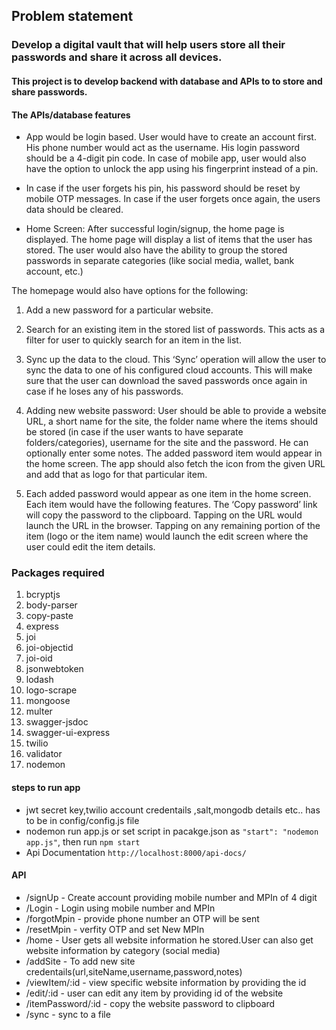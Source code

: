 ##  Problem statement

###   Develop a digital vault that will help users store all their passwords and share it across all devices.

#### This project is to develop  backend with database and APIs to to store and share passwords.
#### The APIs/database features

- App would be login based. User would have to create an account first. His phone number would act as the username. His login password should be a 4-digit pin code. In case of mobile app, user would also have the option to unlock the app using his fingerprint instead of a pin.

- In case if the user forgets his pin, his password should be reset by mobile OTP messages. In case if the user forgets once again, the users data should be cleared.

- Home Screen: After successful login/signup, the home page is displayed. The home page will display a list of items that the user has stored. The user would also have the ability to group the stored passwords in separate categories (like social media, wallet, bank account, etc.)

 The homepage would also have options for the following:

 1.  Add a new password for a particular website.
 
 2. Search for an existing item in the stored list of passwords. This acts as a filter for user to quickly search for an item in the list.

 3. Sync up the data to the cloud. This ‘Sync’ operation will allow the user to sync the data to one of his configured cloud accounts. This will make sure that the user can download the saved passwords once again in case if he loses any of his passwords.

 4. Adding new website password: User should be able to provide a website URL, a short name for the site, the folder name where the items should be stored (in case if the user wants to have separate folders/categories), username for the site and the password. He can optionally enter some notes. The added password item would appear in the home screen. The app should also fetch the icon from the given URL and add that as logo for that particular item.
 
 5. Each added password would appear as one item in the home screen. Each item would have the following features. The ‘Copy password’ link will copy the password to the clipboard. Tapping on the URL would launch the URL in the browser. Tapping on any remaining portion of the item (logo or the item name) would launch the edit screen where the user could edit the item details.

 ### Packages required
 1.  bcryptjs
 2.  body-parser
 3.  copy-paste
 4. express
 5. joi
 6. joi-objectid
 7. joi-oid
 8. jsonwebtoken
 9. lodash
 10.  logo-scrape
 11. mongoose
 12. multer
 13. swagger-jsdoc
 14. swagger-ui-express
 15.  twilio
 16. validator
 17. nodemon
 #### steps to run app
 - jwt secret key,twilio account credentails ,salt,mongodb details etc.. has to be in config/config.js file
 - nodemon run app.js or set script in pacakge.json as  `"start": "nodemon app.js"`, then run `npm start`
 - Api Documentation `http://localhost:8000/api-docs/`

 #### API
 - /signUp - Create account providing mobile number and MPIn of 4 digit
 - /Login  - Login using mobile number and MPIn
 - /forgotMpin - provide phone number an OTP will be sent 
 - /resetMpin  - verfity OTP and set New MPIn 
 - /home - User gets all website information he stored.User can also get website information by category (social media)
 - /addSite - To add new site credentails(url,siteName,username,password,notes)
- /viewItem/:id - view specific website information by providing the id 
- /edit/:id - user can edit any item by providing id of the website
- /itemPassword/:id - copy the website password to clipboard
- /sync - sync to a file 

